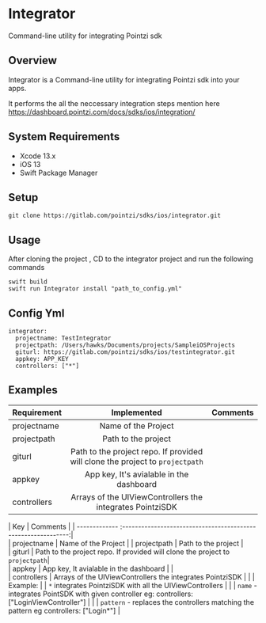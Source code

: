 # Integrator

Command-line utility for integrating Pointzi sdk

## Overview
Integrator is a Command-line utility for integrating Pointzi sdk into your apps. 

It performs the all the neccessary integration steps mention here https://dashboard.pointzi.com/docs/sdks/ios/integration/ 

## System Requirements
* Xcode 13.x
* iOS 13
* Swift Package Manager

## Setup

```
git clone https://gitlab.com/pointzi/sdks/ios/integrator.git

```

## Usage
After cloning the project , CD to the integrator project and run the following commands
```
swift build
swift run Integrator install "path_to_config.yml"

```

## Config Yml
```
integrator:
  projectname: TestIntegrator
  projectpath: /Users/hawks/Documents/projects/SampleiOSProjects
  giturl: https://gitlab.com/pointzi/sdks/ios/testintegrator.git
  appkey: APP_KEY
  controllers: ["*"]
```
## 

## Examples 


| Requirement                        |   Implemented        | Comments                                           |
| -------------                      |    :-------------:   | :-----                                             |
| projectname                        | Name of the Project     |     |
| projectpath                        | Path to the project      |                     |
| giturl                             | Path to the project repo. If provided will clone the project to `projectpath`    |  |
| appkey                             | App key, It's avialable in the dashboard    |    |
| controllers                        | Arrays of the UIViewControllers the integrates PointziSDK   |  |


|    Key        |             Comments                                         | 
| ------------- :-------------------------------------------------------------:|                                              
| projectname   | Name of the Project                                          | 
| projectpath   | Path to the project                                          |                       
| giturl        | Path to the project repo. If provided will clone the project to `projectpath`|            
| appkey        | App key, It avialable in the dashboard   |                                         |       
| controllers   | Arrays of the UIViewControllers the integrates PointziSDK    |
|               | Example:
|               |   `*` integrates PointziSDK with all the UIViewControllers   |
|               |   `name` - integrates PointSDK with given controller eg: controllers: ["LoginViewController"]   | 
|               |   `pattern` - replaces the controllers matching the pattern eg controllers: ["Login*"]    |
                
                               
                  
               

                                                                                 
